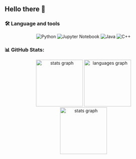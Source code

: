 ## Hello there 👋


### 🛠 Language and tools
<p align="center">
  <img alt="Python" src="https://img.shields.io/badge/Python-3776AB?logo=Python&logoColor=white&style=for-the-badge" />
  <img alt="Jupyter Notebook" src="https://img.shields.io/badge/Jupyter%20Notebook-F37626?logo=Jupyter&logoColor=white&style=for-the-badge" />
  <img alt="Java" src="https://img.shields.io/badge/Java-ED8B00?logo=Java&logoColor=white&style=for-the-badge" />
  <img alt="C++" src="https://img.shields.io/badge/C%2B%2B-00599C?logo=c%2B%2B&logoColor=white&style=for-the-badge" />
</p>


### 📊 GitHub Stats:

<div align="center">
  <img src="https://github-readme-stats.vercel.app/api?username=phuc297&hide_title=false&hide_rank=false&show_icons=true&include_all_commits=true&count_private=true&disable_animations=false&theme=dracula&locale=en&hide_border=false" height="150" alt="stats graph"  />
  <img src="https://github-readme-stats.vercel.app/api/top-langs?username=phuc297&locale=en&hide_title=false&layout=compact&card_width=320&langs_count=5&theme=dracula&hide_border=false&include_all_commits=true&count_private=false" height="150" alt="languages graph"  />
</div>

<div align="center">
  <img src="https://nirzak-streak-stats.vercel.app/?user=phuc297&theme=dracula&hide_border=false" height="150" alt="stats graph"  />
</div>


